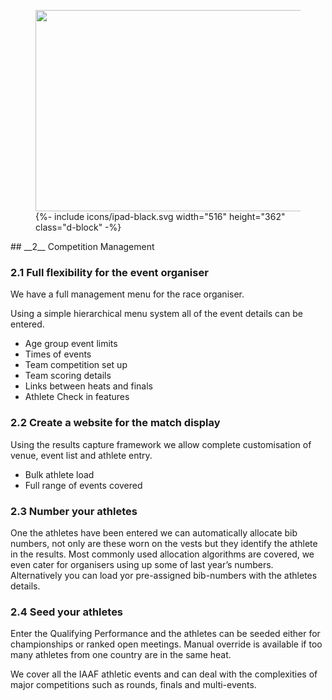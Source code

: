 <div class="side-image side-image-right tablet-shadow" data-aos="fade-left">
 <figure class="tablet-demo">
     <img src="{{ site.baseurl }}/assets/img/screens/tablet-screen-comp-management-1.png" class="screen" id="comp-screen" width="430" height="322">
  	{%- include icons/ipad-black.svg width="516" height="362" class="d-block" -%}
</figure>
</div>
<div markdown="1" data-aos="fade-up">
## __2__ Competition Management 
	     
### 2.1 Full flexibility for the event organiser

We have a full management menu for the race organiser.

Using a simple hierarchical menu system all of the event details can be entered.

* Age group event limits
* Times of events
* Team competition set up
* Team scoring details
* Links between heats and finals
* Athlete Check in features

 
	      
### 2.2 Create a website for the match display

Using the results capture framework we allow complete customisation of venue, event list and athlete entry. 

* Bulk athlete load
* Full range of events covered


### 2.3 Number your athletes

One the athletes have been entered we can automatically allocate bib numbers, not only are these worn on the vests but they identify the athlete in the results. Most commonly used allocation algorithms are covered, we even cater for organisers using up some of last year’s numbers. Alternatively you can load yor pre-assigned bib-numbers with the athletes details.
  


### 2.4 Seed your athletes



Enter the Qualifying Performance and the athletes can be seeded either for championships or ranked open meetings. Manual override is available if too many athletes from one country are in the same heat.

We cover all the IAAF athletic events and can deal with the complexities of major competitions such as rounds, finals and multi-events.

</div>
